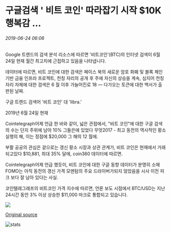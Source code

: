 # 구글검색 ' 비트 코인' 따라잡기 시작 $10K 행복감 ...

###### 2019-06-24 06:06

Google 트렌드의 검색 분석 리소스에 따르면 '비트코인'(BTC)의 인터넷 검색이 6월 24일 현재 월간 최고치에 근접하고 있음을 나타냅니다.

데이터에 따르면, 비트 코인에 대한 검색은 페이스 북의 새로운 암호 화폐 및 블록 체인 기반 금융 인프라 프로젝트, 천칭 자리의 공개 후 주에 자신의 상승을 계속, 심지어 천칭 자리 자체에 대한 검색은 6 월 이후 가늘어진로 18 — 다가오는 토큰에 대한 백서가 출판된 날짜.

구글 트렌드 검색어 '비트 코인' 대 'libra.'

2019년 6월 24일 현재

Cointelegraph어제 언급 한 바와 같이, 넓은 관점에서, "비트 코인"에 대한 구글 검색의 수는 단지 주위에 남아 10% 그들은에 있었다 무엇2017 - 최고 동전의 역사적인 황소 실행의 해, 이는 정점에 $20,000 그 해의 12 월에.

부활 공공의 관심은 겉으로는 갱신 황소 시장과 상관 관계가, 비트 코인은 현재에서 거래되고있다 $10,881, 최대 35% 달에, coin360 데이터에 따르면.

Cointelegraph어제 언급 했듯이, 비트 코인에 대한 구글 동향 데이터가 분명히 소매 FOMO는 아직 동전의 갱신 가격 모멘텀의 주요 드라이버가되지 않았음을 시사 이전 피크 보다 잘 남아 있다는 사실.

코인텔레그래프의 비트코인 가격 지수에 따르면, 언론 보도 시점에서 BTC/USD는 지난 24시간 동안 3% 이상 상승한 $11,000 마크로 통합되고 있습니다.

![](https://lh6.googleusercontent.com/7TXw1edjfFh9TNcjBHeCiQFlcs2baJ5wJ-lulRSECRegzEk6-ONhhIlUReJPP9oZpfymz_tMQv9W5dEPmnWYh92qhn_CSEijZ-u-ZiZ5WizQaMzVrgrh8K7-lfi2O_xJPWPRIshj)

[Original source](https://cointelegraph.com/news/google-searches-for-bitcoin-starting-to-catch-up-with-10k-euphoria)

![stats](https://c.statcounter.com/11760860/0/a89fa40b/1/ "stats")